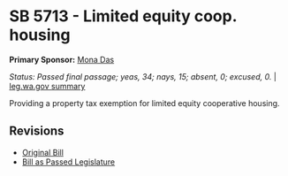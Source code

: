 # SB 5713 - Limited equity coop. housing
**Primary Sponsor:** [Mona Das](/person/leg/das_mo.md)

*Status: Passed final passage; yeas, 34; nays, 15; absent, 0; excused, 0.* | [leg.wa.gov summary](https://app.leg.wa.gov/billsummary?BillNumber=5713&Year=2021)

Providing a property tax exemption for limited equity cooperative housing.

## Revisions
* [Original Bill](1/)
* [Bill as Passed Legislature](1/)